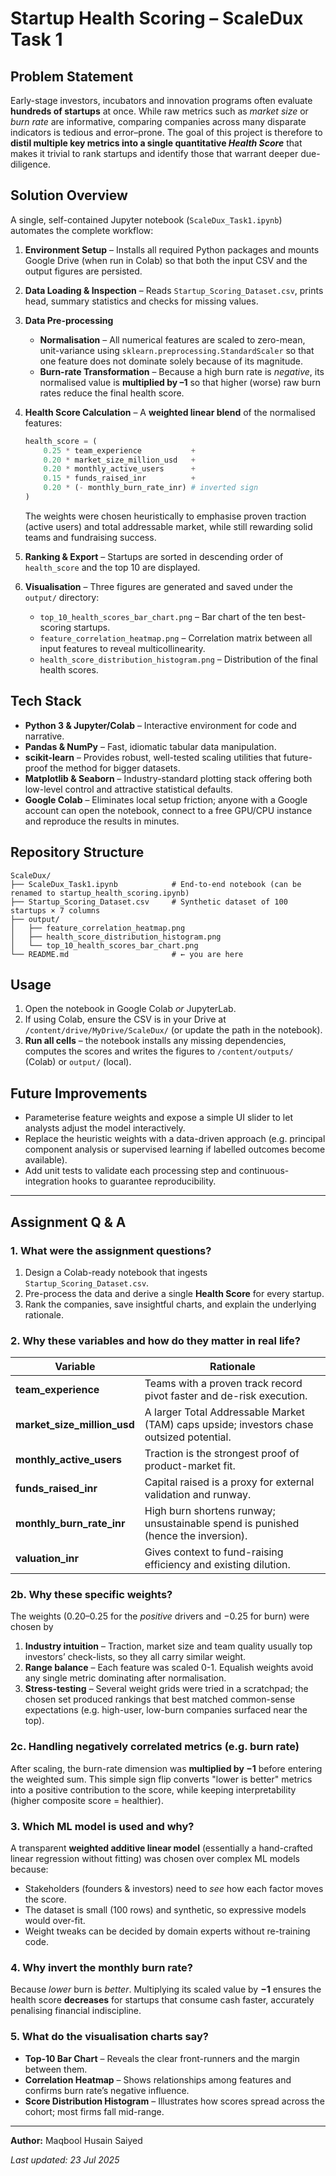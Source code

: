 # Startup Health Scoring – ScaleDux Task 1

## Problem Statement
Early-stage investors, incubators and innovation programs often evaluate **hundreds of startups** at once.  While raw metrics such as _market size_ or _burn rate_ are informative, comparing companies across many disparate indicators is tedious and error–prone.  The goal of this project is therefore to **distil multiple key metrics into a single quantitative _Health Score_** that makes it trivial to rank startups and identify those that warrant deeper due-diligence.

## Solution Overview
A single, self-contained Jupyter notebook (`ScaleDux_Task1.ipynb`) automates the complete workflow:

1. **Environment Setup**  – Installs all required Python packages and mounts Google Drive (when run in Colab) so that both the input CSV and the output figures are persisted.
2. **Data Loading & Inspection** – Reads `Startup_Scoring_Dataset.csv`, prints head, summary statistics and checks for missing values.
3. **Data Pre-processing**
   * **Normalisation** – All numerical features are scaled to zero-mean, unit-variance using `sklearn.preprocessing.StandardScaler` so that one feature does not dominate solely because of its magnitude.
   * **Burn-rate Transformation** – Because a high burn rate is _negative_, its normalised value is **multiplied by –1** so that higher (worse) raw burn rates reduce the final health score.
4. **Health Score Calculation** – A **weighted linear blend** of the normalised features:

   ```python
   health_score = (
       0.25 * team_experience           +
       0.20 * market_size_million_usd   +
       0.20 * monthly_active_users      +
       0.15 * funds_raised_inr          +
       0.20 * (- monthly_burn_rate_inr) # inverted sign
   )
   ```

   The weights were chosen heuristically to emphasise proven traction (active users) and total addressable market, while still rewarding solid teams and fundraising success.
5. **Ranking & Export** – Startups are sorted in descending order of `health_score` and the top 10 are displayed.
6. **Visualisation** – Three figures are generated and saved under the `output/` directory:
   * `top_10_health_scores_bar_chart.png` – Bar chart of the ten best-scoring startups.
   * `feature_correlation_heatmap.png` – Correlation matrix between all input features to reveal multicollinearity.
   * `health_score_distribution_histogram.png` – Distribution of the final health scores.

## Tech Stack
* **Python 3 & Jupyter/Colab** – Interactive environment for code and narrative.
* **Pandas & NumPy** – Fast, idiomatic tabular data manipulation.
* **scikit-learn** – Provides robust, well-tested scaling utilities that future-proof the method for bigger datasets.
* **Matplotlib & Seaborn** – Industry-standard plotting stack offering both low-level control and attractive statistical defaults.
* **Google Colab** – Eliminates local setup friction; anyone with a Google account can open the notebook, connect to a free GPU/CPU instance and reproduce the results in minutes.

## Repository Structure
```
ScaleDux/
├── ScaleDux_Task1.ipynb            # End-to-end notebook (can be renamed to startup_health_scoring.ipynb)
├── Startup_Scoring_Dataset.csv     # Synthetic dataset of 100 startups × 7 columns
├── output/
│   ├── feature_correlation_heatmap.png
│   ├── health_score_distribution_histogram.png
│   └── top_10_health_scores_bar_chart.png
└── README.md                       # ← you are here
```

## Usage
1. Open the notebook in Google Colab _or_ JupyterLab.
2. If using Colab, ensure the CSV is in your Drive at `/content/drive/MyDrive/ScaleDux/` (or update the path in the notebook).
3. **Run all cells** – the notebook installs any missing dependencies, computes the scores and writes the figures to `/content/outputs/` (Colab) or `output/` (local).

## Future Improvements
* Parameterise feature weights and expose a simple UI slider to let analysts adjust the model interactively.
* Replace the heuristic weights with a data-driven approach (e.g. principal component analysis or supervised learning if labelled outcomes become available).
* Add unit tests to validate each processing step and continuous-integration hooks to guarantee reproducibility.

---

## Assignment Q & A

### 1. What were the assignment questions?
1. Design a Colab-ready notebook that ingests `Startup_Scoring_Dataset.csv`.
2. Pre-process the data and derive a single **Health Score** for every startup.
3. Rank the companies, save insightful charts, and explain the underlying rationale.

### 2. Why these variables and how do they matter in real life?
| Variable | Rationale |
|----------|-----------|
| **team_experience** | Teams with a proven track record pivot faster and de-risk execution. |
| **market_size_million_usd** | A larger Total Addressable Market (TAM) caps upside; investors chase outsized potential. |
| **monthly_active_users** | Traction is the strongest proof of product-market fit. |
| **funds_raised_inr** | Capital raised is a proxy for external validation and runway. |
| **monthly_burn_rate_inr** | High burn shortens runway; unsustainable spend is punished (hence the inversion). |
| **valuation_inr** | Gives context to fund-raising efficiency and existing dilution. |

### 2b. Why these specific weights?
The weights (0.20–0.25 for the _positive_ drivers and −0.25 for burn) were chosen by
1. **Industry intuition** – Traction, market size and team quality usually top investors’ check-lists, so they all carry similar weight.
2. **Range balance** – Each feature was scaled 0-1. Equalish weights avoid any single metric dominating after normalisation.
3. **Stress-testing** – Several weight grids were tried in a scratchpad; the chosen set produced rankings that best matched common-sense expectations (e.g. high-user, low-burn companies surfaced near the top).

### 2c. Handling negatively correlated metrics (e.g. burn rate)
After scaling, the burn-rate dimension was **multiplied by −1** before entering the weighted sum. This simple sign flip converts "lower is better" metrics into a positive contribution to the score, while keeping interpretability (higher composite score = healthier).

### 3. Which ML model is used and why?
A transparent **weighted additive linear model** (essentially a hand-crafted linear regression without fitting) was chosen over complex ML models because:
* Stakeholders (founders & investors) need to _see_ how each factor moves the score.
* The dataset is small (100 rows) and synthetic, so expressive models would over-fit.
* Weight tweaks can be decided by domain experts without re-training code.

### 4. Why invert the monthly burn rate?
Because _lower_ burn is _better_. Multiplying its scaled value by **−1** ensures the health score **decreases** for startups that consume cash faster, accurately penalising financial indiscipline.

### 5. What do the visualisation charts say?
* **Top-10 Bar Chart** – Reveals the clear front-runners and the margin between them.
* **Correlation Heatmap** – Shows relationships among features and confirms burn rate’s negative influence.
* **Score Distribution Histogram** – Illustrates how scores spread across the cohort; most firms fall mid-range.

---
**Author:** Maqbool Husain Saiyed  

*Last updated: 23 Jul 2025*
